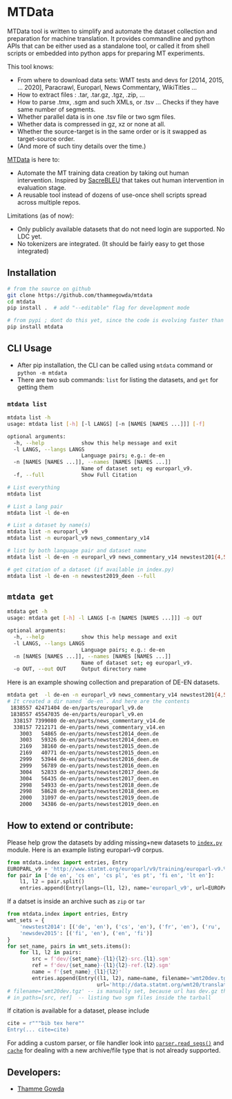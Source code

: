 # MTData
MTData tool is written to simplify and automate the dataset collection and preparation for machine translation.
It provides commandline and python APIs that can be either used as a standalone tool, 
or called it from shell scripts or embedded into python apps for preparing MT experiments.

This tool knows:
- From where to download data sets: WMT tests and devs for \[2014, 2015, ... 2020], Paracrawl, 
  Europarl, News Commentary, WikiTitles ... 
- How to extract files : .tar, .tar.gz, .tgz, .zip, ...
- How to parse .tmx, .sgm and such XMLs, or .tsv ... Checks if they have same number of segments.
- Whether parallel data is in one .tsv file or two sgm files.
- Whether data is compressed in gz, xz or none at all.
- Whether the source-target is in the same order or is it swapped as target-source order.
- (And more of such tiny details over the time.)

[MTData](https://github.com/thammegowda/mtdata) is here to:
- Automate the MT training data creation by taking out human intervention. Inspired by [SacreBLEU](https://github.com/mjpost/sacreBLEU) that takes out human intervention in evaluation stage.
- A reusable tool instead of dozens of use-once shell scripts spread across multiple repos. 

Limitations (as of now):
- Only publicly available datasets that do not need login are supported. No LDC yet.
- No tokenizers are integrated. (It should be fairly easy to get those integrated) 

## Installation
```bash
# from the source on github 
git clone https://github.com/thammegowda/mtdata 
cd mtdata
pip install .  # add "--editable" flag for development mode

# from pypi ; dont do this yet, since the code is evolving faster than releases
pip install mtdata  
```

## CLI Usage
- After pip installation, the CLI can be called using `mtdata` command  or `python -m mtdata`
- There are two sub commands: `list` for listing the datasets, and `get` for getting them   
### `mtdata list`
```bash
mtdata list -h
usage: mtdata list [-h] [-l LANGS] [-n [NAMES [NAMES ...]]] [-f]

optional arguments:
  -h, --help            show this help message and exit
  -l LANGS, --langs LANGS
                        Language pairs; e.g.: de-en
  -n [NAMES [NAMES ...]], --names [NAMES [NAMES ...]]
                        Name of dataset set; eg europarl_v9.
  -f, --full            Show Full Citation
``` 

```bash
# List everything
mtdata list

# List a lang pair 
mtdata list -l de-en

# List a dataset by name(s)
mtdata list -n europarl_v9
mtdata list -n europarl_v9 news_commentary_v14

# list by both language pair and dataset name
mtdata list -l de-en -n europarl_v9 news_commentary_v14 newstest201{4,5,6,7,8,9}_deen

# get citation of a dataset (if available in index.py)
mtdata list -l de-en -n newstest2019_deen --full
```

## `mtdata get`
```bash
mtdata get -h
usage: mtdata get [-h] -l LANGS [-n [NAMES [NAMES ...]]] -o OUT

optional arguments:
  -h, --help            show this help message and exit
  -l LANGS, --langs LANGS
                        Language pairs; e.g.: de-en
  -n [NAMES [NAMES ...]], --names [NAMES [NAMES ...]]
                        Name of dataset set; eg europarl_v9.
  -o OUT, --out OUT     Output directory name
```
Here is an example showing collection and preparation of DE-EN datasets. 
```bash
mtdata get  -l de-en -n europarl_v9 news_commentary_v14 newstest201{4,5,6,7,8,9}_deen -o de-en
# It created a dir named `de-en`. And here are the contents
 1838557 42471404 de-en/parts/europarl_v9.de
 1838557 45547035 de-en/parts/europarl_v9.en
  338157 7399080 de-en/parts/news_commentary_v14.de
  338157 7212171 de-en/parts/news_commentary_v14.en
    3003   54865 de-en/parts/newstest2014_deen.de
    3003   59326 de-en/parts/newstest2014_deen.en
    2169   38160 de-en/parts/newstest2015_deen.de
    2169   40771 de-en/parts/newstest2015_deen.en
    2999   53944 de-en/parts/newstest2016_deen.de
    2999   56789 de-en/parts/newstest2016_deen.en
    3004   52833 de-en/parts/newstest2017_deen.de
    3004   56435 de-en/parts/newstest2017_deen.en
    2998   54933 de-en/parts/newstest2018_deen.de
    2998   58628 de-en/parts/newstest2018_deen.en
    2000   31097 de-en/parts/newstest2019_deen.de
    2000   34386 de-en/parts/newstest2019_deen.en
```


## How to extend or contribute:
Please help grow the datasets by adding missing+new datasets to [`index.py`](mtdata/index.py) module.
Here is an example listing europarl-v9 corpus.
```python
from mtdata.index import entries, Entry
EUROPARL_v9 = 'http://www.statmt.org/europarl/v9/training/europarl-v9.%s-%s.tsv.gz'
for pair in ['de en', 'cs en', 'cs pl', 'es pt', 'fi en', 'lt en']:
    l1, l2 = pair.split()
    entries.append(Entry(langs=(l1, l2), name='europarl_v9', url=EUROPARL_v9 % (l1, l2)))
```
If a datset is inside an archive such as `zip` or `tar`
```python
from mtdata.index import entries, Entry
wmt_sets = {
    'newstest2014': [('de', 'en'), ('cs', 'en'), ('fr', 'en'), ('ru', 'en'), ('hi', 'en')],
    'newsdev2015': [('fi', 'en'), ('en', 'fi')]
}
for set_name, pairs in wmt_sets.items():
    for l1, l2 in pairs:
        src = f'dev/{set_name}-{l1}{l2}-src.{l1}.sgm'
        ref = f'dev/{set_name}-{l1}{l2}-ref.{l2}.sgm'
        name = f'{set_name}_{l1}{l2}'
        entries.append(Entry((l1, l2), name=name, filename='wmt20dev.tgz', in_paths=[src, ref],
                             url='http://data.statmt.org/wmt20/translation-task/dev.tgz'))
# filename='wmt20dev.tgz' -- is manually set, because url has dev.gz that can be confusing
# in_paths=[src, ref]  -- listing two sgm files inside the tarball
```
If citation is available for a dataset, please include
```python
cite = r"""bib tex here""
Entry(... cite=cite)
```

For adding a custom parser, or file handler look into [`parser.read_segs()`](mtdata/parser.py) 
and [`cache`](mtdata/cache.py) for dealing with a new archive/file type that is not already supported.
 

## Developers:
- [Thamme Gowda](https://twitter.com/thammegowda) 
